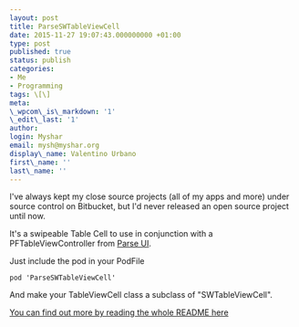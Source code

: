 ```yaml
---
layout: post
title: ParseSWTableViewCell
date: 2015-11-27 19:07:43.000000000 +01:00
type: post
published: true
status: publish
categories:
- Me
- Programming
tags: \[\]
meta:
\_wpcom\_is\_markdown: '1'
\_edit\_last: '1'
author:
login: Myshar
email: mysh@myshar.org
display\_name: Valentino Urbano
first\_name: ''
last\_name: ''
---
```


I've always kept my close source projects (all of my apps and more) under source control on Bitbucket, but I'd never released an open source project until now.

It's a swipeable Table Cell to use in conjunction with a PFTableViewController from [Parse UI][0].

Just include the pod in your PodFile

    pod 'ParseSWTableViewCell'

And make your TableViewCell class a subclass of "SWTableViewCell".

[You can find out more by reading the whole README here][1]


[0]: https://github.com/ParsePlatform/ParseUI-iOS
[1]: https://github.com/valeIT/SWTableViewCell